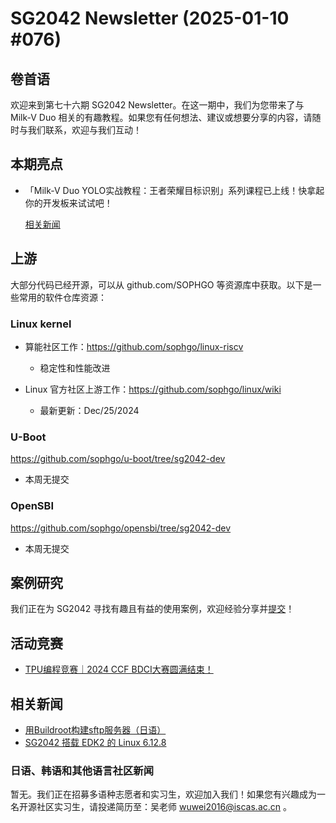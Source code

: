# SG2042 Newsletter (2025-01-10 #076)

## 卷首语

欢迎来到第七十六期 SG2042 Newsletter。在这一期中，我们为您带来了与 Milk-V Duo 相关的有趣教程。如果您有任何想法、建议或想要分享的内容，请随时与我们联系，欢迎与我们互动！

## 本期亮点

+ 「Milk-V Duo YOLO实战教程：王者荣耀目标识别」系列课程已上线！快拿起你的开发板来试试吧！

  [相关新闻](https://www.bilibili.com/video/BV13kcLeWEhC)

## 上游

大部分代码已经开源，可以从 github.com/SOPHGO 等资源库中获取。以下是一些常用的软件仓库资源：

### Linux kernel

+ 算能社区工作：https://github.com/sophgo/linux-riscv

  +  稳定性和性能改进

+ Linux 官方社区上游工作：https://github.com/sophgo/linux/wiki

  + 最新更新：Dec/25/2024


### U-Boot

https://github.com/sophgo/u-boot/tree/sg2042-dev

+ 本周无提交

### OpenSBI

https://github.com/sophgo/opensbi/tree/sg2042-dev 

+ 本周无提交

## 案例研究

我们正在为 SG2042 寻找有趣且有益的使用案例，欢迎经验分享并[提交](https://github.com/sophgocommunity/SG2042-Newsletter/pulls)！

## 活动竞赛

+ [TPU编程竞赛｜2024 CCF BDCI大赛圆满结束！][event-1]

[event-1]:https://mp.weixin.qq.com/s/SpT_K5BOUD6ZlbehLWPLjA

## 相关新闻

+ [用Buildroot构建sftp服务器（日语）][news-1]
+ [SG2042 搭载 EDK2 的 Linux 6.12.8][news-2]

[news-1]:https://qiita.com/kazueda/items/9916f21eb1ccc27b32d3
[news-2]:https://x.com/Rabenda_Issimo/status/1877409403554640264

### 日语、韩语和其他语言社区新闻

暂无。我们正在招募多语种志愿者和实习生，欢迎加入我们！如果您有兴趣成为一名开源社区实习生，请投递简历至：吴老师 [wuwei2016@iscas.ac.cn](mailto:wuwei2016@iscas.ac.cn) 。